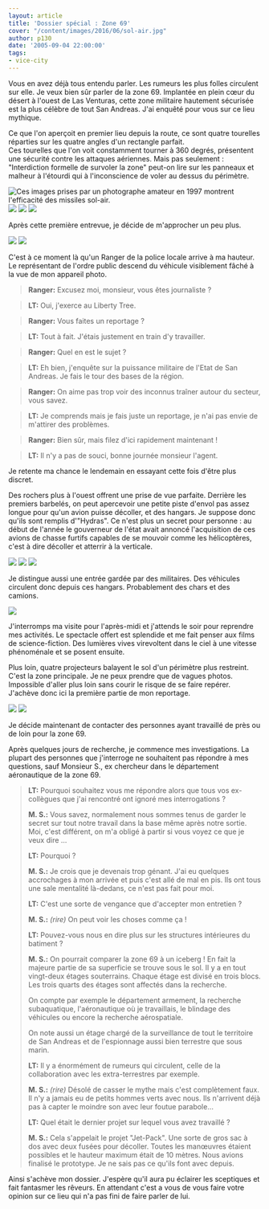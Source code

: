 ```yaml
---
layout: article
title: 'Dossier spécial : Zone 69'
cover: "/content/images/2016/06/sol-air.jpg"
author: p130
date: '2005-09-04 22:00:00'
tags:
- vice-city
---
```


Vous en avez déjà tous entendu parler. Les rumeurs les plus folles circulent sur elle. Je veux bien sûr parler de la zone 69. Implantée en plein cœur du désert à l'ouest de Las Venturas, cette zone militaire hautement sécurisée est la plus célèbre de tout San Andreas. J'ai enquêté pour vous sur ce lieu mythique.

Ce que l'on aperçoit en premier lieu depuis la route, ce sont quatre tourelles réparties sur les quatre angles d'un rectangle parfait.  
Ces tourelles que l'on voit constamment tourner à 360 degrés, présentent une sécurité contre les attaques aériennes. Mais pas seulement : "Interdiction formelle de survoler la zone" peut-on lire sur les panneaux et malheur à l'étourdi qui à l'inconscience de voler au dessus du périmètre.

![Ces images prises par un photographe amateur en 1997 montrent l'efficacité des missiles sol-air.
](/content/images/2005/01/panneau.jpg)
![](/content/images/2005/01/boom.jpg)
![](/content/images/2005/01/boum%202.jpg)
![](/content/images/2005/01/boum%203.jpg)

Après cette première entrevue, je décide de m'approcher un peu plus.

![](/content/images/2005/01/vuezone69.jpg)
![](/content/images/2005/01/agent.jpg)

C'est à ce moment là qu'un Ranger de la police locale arrive à ma hauteur. Le représentant de l'ordre public descend du véhicule visiblement fâché à la vue de mon appareil photo.

> **Ranger:** Excusez moi, monsieur, vous êtes journaliste ?

> **LT:** Oui, j'exerce au Liberty Tree.

> **Ranger:** Vous faites un reportage ?

> **LT:** Tout à fait. J'étais justement en train d'y travailler.

> **Ranger:** Quel en est le sujet ?

> **LT:** Eh bien, j'enquête sur la puissance militaire de l'Etat de San Andreas. Je fais le tour des bases de la région.

> **Ranger:** On aime pas trop voir des inconnus traîner autour du secteur, vous savez.

> **LT:** Je comprends mais je fais juste un reportage, je n'ai pas envie de m'attirer des problèmes.

> **Ranger:** Bien sûr, mais filez d'ici rapidement maintenant !

> **LT:** Il n'y a pas de souci, bonne journée monsieur l'agent.

Je retente ma chance le lendemain en essayant cette fois d'être plus discret.

Des rochers plus à l'ouest offrent une prise de vue parfaite. Derrière les premiers barbelés, on peut apercevoir une petite piste d'envol pas assez longue pour qu'un avion puisse décoller, et des hangars. Je suppose donc qu'ils sont remplis d'"Hydras". Ce n'est plus un secret pour personne : au début de l'année le gouverneur de l'état avait annoncé l'acquisition de ces avions de chasse furtifs capables de se mouvoir comme les hélicoptères, c'est à dire décoller et atterrir à la verticale.

![](/content/images/2005/01/hangars.jpg)
![](/content/images/2005/01/zoomhangars.jpg)
![](/content/images/2005/01/hangar2.jpg)

Je distingue aussi une entrée gardée par des militaires. Des véhicules circulent donc depuis ces hangars. Probablement des chars et des camions.

![](/content/images/2005/01/entree.jpg)

J'interromps ma visite pour l'après-midi et j'attends le soir pour reprendre mes activités. Le spectacle offert est splendide et me fait penser aux films de science-fiction. Des lumières vives virevoltent dans le ciel à une vitesse phénoménale et se posent ensuite.

Plus loin, quatre projecteurs balayent le sol d'un périmètre plus restreint. C'est la zone principale. Je ne peux prendre que de vagues photos. Impossible d'aller plus loin sans courir le risque de se faire repérer. J'achève donc ici la première partie de mon reportage.

![](/content/images/2005/01/zone%20nuit.jpg)
![](/content/images/2005/01/ovni.jpg)

Je décide maintenant de contacter des personnes ayant travaillé de près ou de loin pour la zone 69.

Après quelques jours de recherche, je commence mes investigations. La plupart des personnes que j'interroge ne souhaitent pas répondre à mes questions, sauf Monsieur S., ex chercheur dans le département aéronautique de la zone 69.

> **LT:** Pourquoi souhaitez vous me répondre alors que tous vos ex-collègues que j'ai rencontré ont ignoré mes interrogations ?
> 
> **M. S.:** Vous savez, normalement nous sommes tenus de garder le secret sur tout notre travail dans la base même après notre sortie. Moi, c'est différent, on m'a obligé à partir si vous voyez ce que je veux dire ...
> 
> **LT:** Pourquoi ?
> 
> **M. S.:** Je crois que je devenais trop génant. J'ai eu quelques accrochages à mon arrivée et puis c'est allé de mal en pis. Ils ont tous une sale mentalité là-dedans, ce n'est pas fait pour moi.
> 
> **LT:** C'est une sorte de vengance que d'accepter mon entretien ?
> 
> **M. S.:** _(rire)_ On peut voir les choses comme ça !
> 
> **LT:** Pouvez-vous nous en dire plus sur les structures intérieures du batiment ?
> 
> **M. S.:** On pourrait comparer la zone 69 à un iceberg ! En fait la majeure partie de sa superficie se trouve sous le sol. Il y a en tout vingt-deux étages souterrains. Chaque étage est divisé en trois blocs. Les trois quarts des étages sont affectés dans la recherche.
> 
> On compte par exemple le département armement, la recherche subaquatique, l'aéronautique où je travaillais, le blindage des véhicules ou encore la recherche aérospatiale.
> 
> On note aussi un étage chargé de la surveillance de tout le territoire de San Andreas et de l'espionnage aussi bien terrestre que sous marin.
> 
> **LT:** Il y a énormément de rumeurs qui circulent, celle de la collaboration avec les extra-terrestres par exemple.
> 
> **M. S.:** _(rire)_ Désolé de casser le mythe mais c'est complètement faux. Il n'y a jamais eu de petits hommes verts avec nous. Ils n'arrivent déjà pas à capter le moindre son avec leur foutue parabole…
> 
> **LT:** Quel était le dernier projet sur lequel vous avez travaillé ?
> 
> **M. S.:** Cela s'appelait le projet "Jet-Pack". Une sorte de gros sac à dos avec deux fusées pour décoller. Toutes les manœuvres étaient possibles et le hauteur maximum était de 10 mètres. Nous avions finalisé le prototype. Je ne sais pas ce qu'ils font avec depuis.

Ainsi s'achève mon dossier. J'espère qu'il aura pu éclairer les sceptiques et fait fantasmer les rêveurs. En attendant c'est a vous de vous faire votre opinion sur ce lieu qui n'a pas fini de faire parler de lui.

<!--kg-card-end: markdown-->
